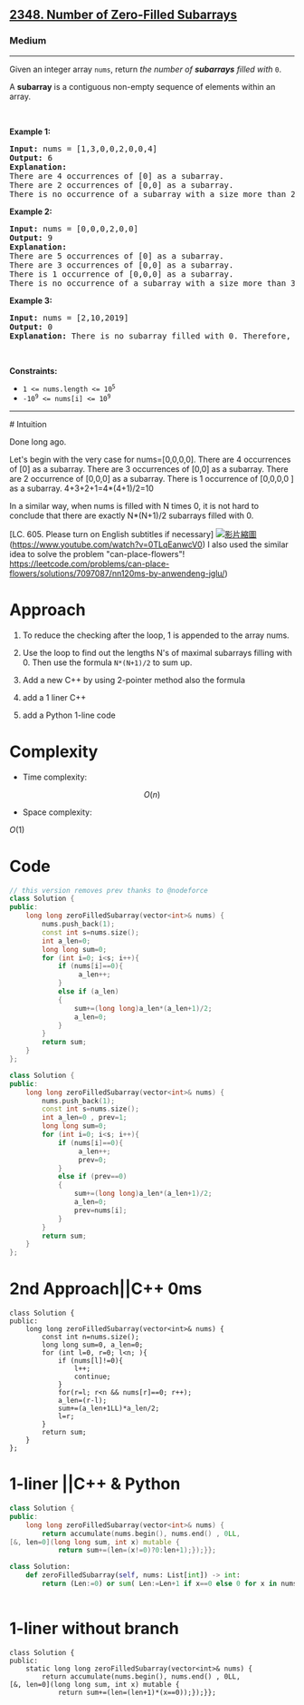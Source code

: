 <h2><a href="https://leetcode.com/problems/number-of-zero-filled-subarrays/?envType=daily-question&envId=2025-08-19">2348. Number of Zero-Filled Subarrays</a></h2><h3>Medium</h3><hr><p>Given an integer array <code>nums</code>, return <em>the number of <strong>subarrays</strong> filled with </em><code>0</code>.</p>

<p>A <strong>subarray</strong> is a contiguous non-empty sequence of elements within an array.</p>

<p>&nbsp;</p>
<p><strong class="example">Example 1:</strong></p>

<pre>
<strong>Input:</strong> nums = [1,3,0,0,2,0,0,4]
<strong>Output:</strong> 6
<strong>Explanation:</strong> 
There are 4 occurrences of [0] as a subarray.
There are 2 occurrences of [0,0] as a subarray.
There is no occurrence of a subarray with a size more than 2 filled with 0. Therefore, we return 6.</pre>

<p><strong class="example">Example 2:</strong></p>

<pre>
<strong>Input:</strong> nums = [0,0,0,2,0,0]
<strong>Output:</strong> 9
<strong>Explanation:
</strong>There are 5 occurrences of [0] as a subarray.
There are 3 occurrences of [0,0] as a subarray.
There is 1 occurrence of [0,0,0] as a subarray.
There is no occurrence of a subarray with a size more than 3 filled with 0. Therefore, we return 9.
</pre>

<p><strong class="example">Example 3:</strong></p>

<pre>
<strong>Input:</strong> nums = [2,10,2019]
<strong>Output:</strong> 0
<strong>Explanation:</strong> There is no subarray filled with 0. Therefore, we return 0.
</pre>

<p>&nbsp;</p>
<p><strong>Constraints:</strong></p>

<ul>
	<li><code>1 &lt;= nums.length &lt;= 10<sup>5</sup></code></li>
	<li><code>-10<sup>9</sup> &lt;= nums[i] &lt;= 10<sup>9</sup></code></li>
</ul>
<hr/>
# Intuition
<!-- Describe your first thoughts on how to solve this problem. -->

Done long ago. 

Let's begin with the very case for nums=[0,0,0,0].
There are 4 occurrences of [0] as a subarray.
There are 3 occurrences of [0,0] as a subarray.
There are 2 occurrence of [0,0,0] as a subarray.
There is 1 occurrence of [0,0,0,0 ] as a subarray.
4+3+2+1=4*(4+1)/2=10

In a similar way, when nums is filled with N times 0, it is not hard to conclude that there are exactly N*(N+1)/2 subarrays filled with 0.

[LC. 605. Please turn on English subtitles if necessary]
[![影片縮圖](https://img.youtube.com/vi/0TLqEanwcV0/0.jpg)](https://www.youtube.com/watch?v=0TLqEanwcV0)
(https://www.youtube.com/watch?v=0TLqEanwcV0)
I also used the similar idea to solve the problem "can-place-flowers"!
https://leetcode.com/problems/can-place-flowers/solutions/7097087/nn120ms-by-anwendeng-jglu/)

# Approach
<!-- Describe your approach to solving the problem. -->
1. To reduce the checking after the loop, 1 is appended to the array nums.
2. Use the loop to find out the lengths N's of  maximal subarrays filling with 0. Then use the formula `N*(N+1)/2` to sum up.

3. Add a new C++ by using 2-pointer method also the formula
4. add a 1 liner C++
5. add a Python 1-line code
# Complexity
- Time complexity:
<!-- Add your time complexity here, e.g. $$O(n)$$ -->
$$O(n)$$
- Space complexity:
<!-- Add your space complexity here, e.g. $$O(n)$$ -->
$O(1)$
# Code
```cpp []
// this version removes prev thanks to @nodeforce
class Solution {
public:
    long long zeroFilledSubarray(vector<int>& nums) {
        nums.push_back(1);
        const int s=nums.size();
        int a_len=0;
        long long sum=0;
        for (int i=0; i<s; i++){
            if (nums[i]==0){
                 a_len++;
            }     
            else if (a_len)
            {
                sum+=(long long)a_len*(a_len+1)/2;
                a_len=0;
            }
        }
        return sum;
    }
};
```
```cpp []
class Solution {
public:
    long long zeroFilledSubarray(vector<int>& nums) {
        nums.push_back(1);
        const int s=nums.size();
        int a_len=0 , prev=1;
        long long sum=0;
        for (int i=0; i<s; i++){
            if (nums[i]==0){
                 a_len++;
                 prev=0;
            }     
            else if (prev==0)
            {
                sum+=(long long)a_len*(a_len+1)/2;
                a_len=0;
                prev=nums[i];
            }
        }
        return sum;
    }
};
```
# 2nd Approach||C++ 0ms
```
class Solution {
public:
    long long zeroFilledSubarray(vector<int>& nums) {
        const int n=nums.size();
        long long sum=0, a_len=0;
        for (int l=0, r=0; l<n; ){
            if (nums[l]!=0){
                l++;
                continue;
            }
            for(r=l; r<n && nums[r]==0; r++);
            a_len=(r-l);
            sum+=(a_len+1LL)*a_len/2;
            l=r;
        }
        return sum;
    }
};
```
# 1-liner ||C++ & Python
```cpp []
class Solution { 
public: 
    long long zeroFilledSubarray(vector<int>& nums) { 
        return accumulate(nums.begin(), nums.end() , 0LL, 
[&, len=0](long long sum, int x) mutable {
            return sum+=(len=(x!=0)?0:len+1);});}};

```
```Python []
class Solution:
    def zeroFilledSubarray(self, nums: List[int]) -> int:
        return (Len:=0) or sum( Len:=Len+1 if x==0 else 0 for x in nums )
          
```
# 1-liner without branch
```
class Solution { 
public: 
    static long long zeroFilledSubarray(vector<int>& nums) { 
        return accumulate(nums.begin(), nums.end() , 0LL, 
[&, len=0](long long sum, int x) mutable {
            return sum+=(len=(len+1)*(x==0));});}};
```
